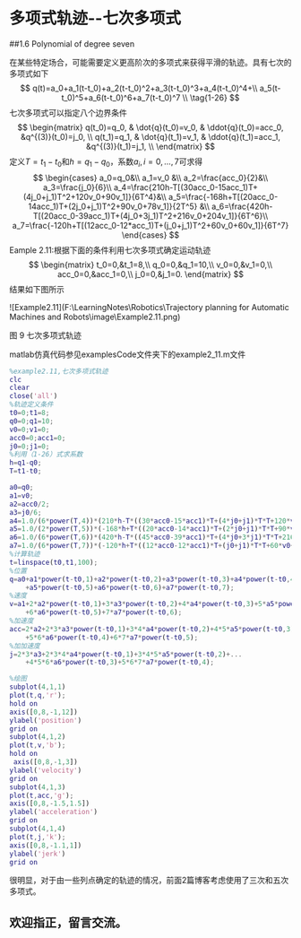# 多项式轨迹--七次多项式

##1.6 Polynomial of degree seven 

在某些特定场合，可能需要定义更高阶次的多项式来获得平滑的轨迹。具有七次的多项式如下
$$
q(t)=a_0+a_1(t-t_0)+a_2(t-t_0)^2+a_3(t-t_0)^3+a_4(t-t_0)^4+\\
a_5(t-t_0)^5+a_6(t-t_0)^6+a_7(t-t_0)^7  \\
\tag{1-26}
$$
七次多项式可以指定八个边界条件
$$
\begin{matrix}
q(t_0)=q_0, & \dot{q}(t_0)=v_0, & \ddot{q}(t_0)=acc_0, &q^{(3)}(t_0)=j_0, \\
q(t_1)=q_1, & \dot{q}(t_1)=v_1, & \ddot{q}(t_1)=acc_1, &q^{(3)}(t_1)=j_1, \\
\end{matrix}
$$
定义$T=t_1-t_0$和$h=q_1-q_0$，系数$a_i,i=0,\ldots,7$可求得
$$
\begin{cases}
a_0=q_0&\\
a_1=v_0 &\\
a_2=\frac{acc_0}{2}&\\
a_3=\frac{j_0}{6}\\
a_4=\frac{210h-T[(30acc_0-15acc_1)T+(4j_0+j_1)T^2+120v_0+90v_1]}{6T^4}&\\
a_5=\frac{-168h+T[(20acc_0-14acc_1)T+(2j_0+j_1)T^2+90v_0+78v_1]}{2T^5} &\\
a_6=\frac{420h-T[(20acc_0-39acc_1)T+(4j_0+3j_1)T^2+216v_0+204v_1]}{6T^6}\\
a_7=\frac{-120h+T[(12acc_0-12*acc_1)T+(j_0+j_1)T^2+60v_0+60v_1]}{6T^7}
\end{cases}
$$
Eample 2.11:根据下面的条件利用七次多项式确定运动轨迹
$$
\begin{matrix}
t_0=0,&t_1=8,\\
q_0=0,&q_1=10,\\
v_0=0,&v_1=0,\\
acc_0=0,&acc_1=0,\\
j_0=0,&j_1=0.
\end{matrix}
$$
结果如下图所示

![Example2.11](F:\LearningNotes\Robotics\Trajectory planning for Automatic Machines and Robots\image\Example2.11.png)

图 9 七次多项式轨迹

matlab仿真代码参见examplesCode文件夹下的example2_11.m文件 

```matlab
%example2.11,七次多项式轨迹
clc
clear
close('all')
%轨迹定义条件
t0=0;t1=8;
q0=0;q1=10;
v0=0;v1=0;
acc0=0;acc1=0;
j0=0;j1=0;
%利用（1-26）式求系数
h=q1-q0;
T=t1-t0;

a0=q0;
a1=v0;
a2=acc0/2;
a3=j0/6;
a4=1.0/(6*power(T,4))*(210*h-T*((30*acc0-15*acc1)*T+(4*j0+j1)*T*T+120*v0+90*v0));
a5=1.0/(2*power(T,5))*(-168*h+T*((20*acc0-14*acc1)*T+(2*j0+j1)*T*T+90*v0+78*v1));
a6=1.0/(6*power(T,6))*(420*h-T*((45*acc0-39*acc1)*T+(4*j0+3*j1)*T*T+216*v0+204*v1));
a7=1.0/(6*power(T,7))*(-120*h+T*((12*acc0-12*acc1)*T+(j0+j1)*T*T+60*v0+60*v1));
%计算轨迹
t=linspace(t0,t1,100);
%位置
q=a0+a1*power(t-t0,1)+a2*power(t-t0,2)+a3*power(t-t0,3)+a4*power(t-t0,4)+...
    +a5*power(t-t0,5)+a6*power(t-t0,6)+a7*power(t-t0,7);
%速度
v=a1+2*a2*power(t-t0,1)+3*a3*power(t-t0,2)+4*a4*power(t-t0,3)+5*a5*power(t-t0,4)+...
    +6*a6*power(t-t0,5)+7*a7*power(t-t0,6);
%加速度
acc=2*a2+2*3*a3*power(t-t0,1)+3*4*a4*power(t-t0,2)+4*5*a5*power(t-t0,3)+...
    +5*6*a6*power(t-t0,4)+6*7*a7*power(t-t0,5);
%加加速度
j=2*3*a3+2*3*4*a4*power(t-t0,1)+3*4*5*a5*power(t-t0,2)+...
    +4*5*6*a6*power(t-t0,3)+5*6*7*a7*power(t-t0,4);

%绘图
subplot(4,1,1)
plot(t,q,'r');
hold on
axis([0,8,-1,12])
ylabel('position')
grid on
subplot(4,1,2)
plot(t,v,'b');
hold on
 axis([0,8,-1,3])
ylabel('velocity')
grid on
subplot(4,1,3)
plot(t,acc,'g');
axis([0,8,-1.5,1.5])
ylabel('acceleration')
grid on
subplot(4,1,4)
plot(t,j,'k');
axis([0,8,-1.1,1])
ylabel('jerk')
grid on
```

很明显，对于由一些列点确定的轨迹的情况，前面2篇博客考虑使用了三次和五次多项式。



## 欢迎指正，留言交流。
